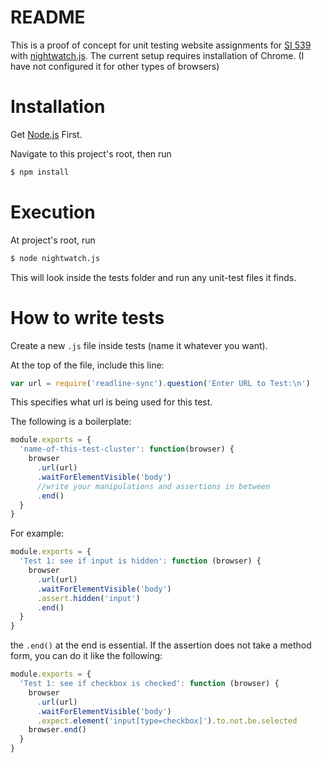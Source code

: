 # README

This is a proof of concept for unit testing website assignments for [SI 539](https://www.si.umich.edu/programs/courses/539) with [nightwatch.js](http://nightwatchjs.org/). The current setup requires installation of Chrome. (I have not configured it for other types of browsers)

# Installation

Get [Node.js](https://nodejs.org/en/) First.

Navigate to this project's root, then run
```Bash
$ npm install
```
# Execution

At project's root, run
```Bash
$ node nightwatch.js
```
This will look inside the tests folder and run any unit-test files it finds.

# How to write tests

Create a new `.js` file inside tests (name it whatever you want).

At the top of the file, include this line:
```JavaScript
var url = require('readline-sync').question('Enter URL to Test:\n')
```
This specifies what url is being used for this test.

The following is a boilerplate:
```JavaScript
module.exports = {
  'name-of-this-test-cluster': function(browser) {
    browser
      .url(url)
      .waitForElementVisible('body')
      //write your manipulations and assertions in between
      .end()
  }
}
```

For example:
```JavaScript
module.exports = {
  'Test 1: see if input is hidden': function (browser) {
    browser
      .url(url)
      .waitForElementVisible('body')
      .assert.hidden('input')
      .end()
  }
}
```

the `.end()` at the end is essential.
If the assertion does not take a method form, you can do it like the following:
```JavaScript
module.exports = {
  'Test 1: see if checkbox is checked': function (browser) {
    browser
      .url(url)
      .waitForElementVisible('body')
      .expect.element('input[type=checkbox]').to.not.be.selected
    browser.end()
  }
}
```
